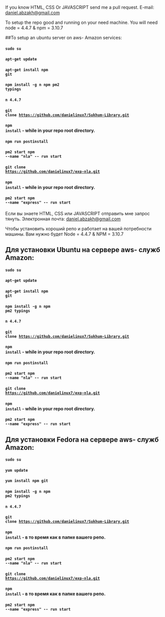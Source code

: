 If you know HTML, CSS Or JAVASCRIPT send me a pull request.
E-mail: daniel.abzakh@gmail.com

To setup the repo good and running on your need machine. You will need node = 4.4.7 & npm = 3.10.7

##To setup an ubuntu server on aws- Amazon services:

#### <code>sudo su</code>
#### <code>apt-get update</code>
#### <code>apt-get install npm git</code>
#### <code>npm install -g n npm pm2 typings</code>
#### <code>n 4.4.7</code>
#### <code>git clone https://github.com/danielinux7/Sukhum-Library.git</code>
#### <code>npm install</code> - while in your repo root directory.
#### <code>npm run postinstall</code>
#### <code>pm2 start npm --name "nla" -- run start</code>
#### <code>git clone https://github.com/danielinux7/exp-nla.git</code>
#### <code>npm install</code> - while in your repo root directory.
#### <code>pm2 start npm --name "express" -- run start</code>

Если вы знаете HTML, CSS или JAVASCRIPT отправить мне запрос тянуть. Электронная почта: daniel.abzakh@gmail.com

Чтобы установить хороший репо и работает на вашей потребности машины. Вам нужно будет Node = 4.4.7 & NPM = 3.10.7

## Для установки Ubuntu на сервере aws- служб Amazon:
#### <code>sudo su</code>
#### <code>apt-get update</code>
#### <code>apt-get install npm git</code>
#### <code>npm install -g n npm pm2 typings</code>
#### <code>n 4.4.7</code>
#### <code>git clone https://github.com/danielinux7/Sukhum-Library.git</code>
#### <code>npm install</code> - while in your repo root directory.
#### <code>npm run postinstall</code>
#### <code>pm2 start npm --name "nla" -- run start</code>
#### <code>git clone https://github.com/danielinux7/exp-nla.git</code>
#### <code>npm install</code> - while in your repo root directory.
#### <code>pm2 start npm --name "express" -- run start</code>

## Для установки Fedora на сервере aws- служб Amazon:
#### <code>sudo su</code>
#### <code>yum update</code>
#### <code>yum install npm git</code>
#### <code>npm install -g n npm pm2 typings</code>
#### <code>n 4.4.7</code>
#### <code>git clone https://github.com/danielinux7/Sukhum-Library.git</code>
#### <code>npm install</code> - в то время как в папке вашего репо.
#### <code>npm run postinstall</code>
#### <code>pm2 start npm --name "nla" -- run start</code>
#### <code>git clone https://github.com/danielinux7/exp-nla.git</code>
#### <code>npm install</code> - в то время как в папке вашего репо.
#### <code>pm2 start npm --name "express" -- run start</code>
